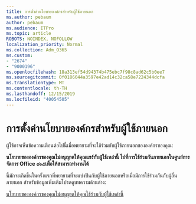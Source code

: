 ```yaml
---
title: การตั้งค่านโยบายองค์กรสำหรับผู้ใช้ภายนอก
ms.author: pebaum
author: pebaum
ms.audience: ITPro
ms.topic: article
ROBOTS: NOINDEX, NOFOLLOW
localization_priority: Normal
ms.collection: Adm_O365
ms.custom:
- "2674"
- "9000196"
ms.openlocfilehash: 18a313ef54d94374b475ebc7f98c8ad62c5b0ee7
ms.sourcegitcommit: 0f0186044a3597e42ad14c32ca58e7224344dcfa
ms.translationtype: MT
ms.contentlocale: th-TH
ms.lasthandoff: 12/15/2019
ms.locfileid: "40054505"
---
```

# <a name="organization-policy-settings-for-external-users"></a>การตั้งค่านโยบายองค์กรสำหรับผู้ใช้ภายนอก

ผู้ใช้อาจเห็นข้อความเตือนต่อไปนี้เมื่อพยายามที่จะใช้ร่วมกับผู้ใช้ภายนอกขององค์กรของคุณ: 

   **นโยบายขององค์กรของคุณไม่อนุญาตให้คุณแชร์กับผู้ใช้เหล่านี้ ไปที่การใช้ร่วมกันภายนอกในศูนย์การจัดการ Office ๓๖๕เพื่อให้สามารถทำงานได้** 

นี้มักจะเกิดขึ้นในครั้งแรกที่พยายามที่จะแบ่งปันกับผู้ใช้ภายนอกหรือเมื่อมีการใช้ร่วมกันกับผู้อื่นภายนอก สำหรับข้อมูลเพิ่มเติมโปรดดูบทความด้านล่าง:

[นโยบายขององค์กรของคุณไม่อนุญาตให้คุณใช้ร่วมกับผู้ใช้เหล่านี้](https://docs.microsoft.com/sharepoint/support/administration/organization-policies-do-not-allow-you-to-share-with-users-error)






